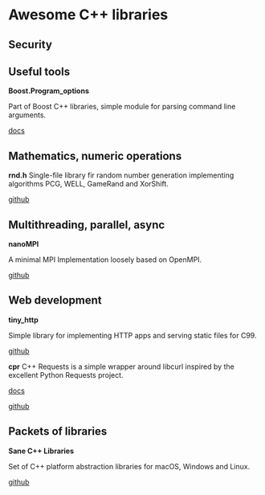 # Awesome C++ libraries

## Security


## Useful tools

**Boost.Program_options**

Part of Boost C++ libraries, simple module for parsing command line arguments. 

[docs](https://www.boost.org/doc/libs/1_72_0/doc/html/program_options.html)


## Mathematics, numeric operations

**rnd.h**
Single-file library fir random number generation implementing algorithms  PCG, WELL, GameRand and XorShift.

[github](https://github.com/mattiasgustavsson/libs/blob/main/rnd.h)


## Multithreading, parallel, async

**nanoMPI**

A minimal MPI Implementation loosely based on OpenMPI.

[github](https://github.com/Quentin-Anthony/nanoMPI)


## Web development
**tiny_http**

Simple library for implementing HTTP apps and serving static files for C99.

[github](https://github.com/RaphiaRa/tiny_http)


**cpr**
C++ Requests is a simple wrapper around libcurl inspired by the excellent Python Requests project.

[docs](https://docs.libcpr.org/)

[github](https://github.com/libcpr/cpr)



## Packets of libraries

**Sane C++ Libraries**

Set of C++ platform abstraction libraries for macOS, Windows and Linux.

[github](https://github.com/pagghiu/SaneCppLibraries)


